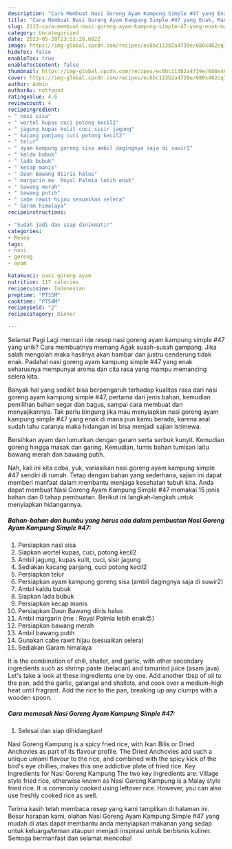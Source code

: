 ```yaml
---
description: "Cara Membuat Nasi Goreng Ayam Kampung Simple #47 yang Enak, Mantap"
title: "Cara Membuat Nasi Goreng Ayam Kampung Simple #47 yang Enak, Mantap"
slug: 2215-cara-membuat-nasi-goreng-ayam-kampung-simple-47-yang-enak-mantap
category: Uncategorized
date: 2023-05-28T23:53:28.682Z
image: https://img-global.cpcdn.com/recipes/ec6bc113b2a4739e/680x482cq70/nasi-goreng-ayam-kampung-simple-47-foto-resep-utama.jpg
hideToc: false
enableToc: true
enableTocContent: false
thumbnail: https://img-global.cpcdn.com/recipes/ec6bc113b2a4739e/680x482cq70/nasi-goreng-ayam-kampung-simple-47-foto-resep-utama.jpg
cover: https://img-global.cpcdn.com/recipes/ec6bc113b2a4739e/680x482cq70/nasi-goreng-ayam-kampung-simple-47-foto-resep-utama.jpg
author: Admin
authorAv: notfound
ratingvalue: 4.6
reviewcount: 4
recipeingredient:
- " nasi sisa"
- " wortel kupas cuci potong kecil2"
- " jagung kupas kulit cuci sisir jagung"
- " kacang panjang cuci potong kecil2"
- " telur"
- " ayam kampung goreng sisa ambil dagingnya saja di suwir2"
- " kaldu bubuk"
- " lada bubuk"
- " kecap manis"
- " Daun Bawang diiris halus"
- " margarin me  Royal Palmia lebih enak"
- " bawang merah"
- " bawang putih"
- " cabe rawit hijau sesuaikan selera"
- " Garam himalaya"
recipeinstructions:

- "Sudah jadi dan siap dinikmati!"
categories:
- Resep
tags:
- nasi
- goreng
- ayam

katakunci: nasi goreng ayam 
nutrition: 117 calories
recipecuisine: Indonesian
preptime: "PT15M"
cooktime: "PT54M"
recipeyield: "2"
recipecategory: Dinner

---
```



Selamat Pagi Lagi mencari ide resep nasi goreng ayam kampung simple #47 yang unik? Cara membuatnya memang Agak susah-susah gampang. Jika salah mengolah maka hasilnya akan hambar dan justru cenderung tidak enak. Padahal nasi goreng ayam kampung simple #47 yang enak seharusnya mempunyai aroma dan cita rasa yang mampu memancing selera kita.


Banyak hal yang sedikit bisa berpengaruh terhadap kualitas rasa dari nasi goreng ayam kampung simple #47, pertama dari jenis bahan, kemudian pemilihan bahan segar dan bagus, sampai cara membuat dan menyajikannya. Tak perlu bingung jika mau menyiapkan nasi goreng ayam kampung simple #47 yang enak di mana pun kamu berada, karena asal sudah tahu caranya maka hidangan ini bisa menjadi sajian istimewa.

Bersihkan ayam dan lumurkan dengan garam serta serbuk kunyit. Kemudian goreng hingga masak dan garing. Kemudian, tumis bahan tumisan iaitu bawang merah dan bawang putih.


Nah, kali ini kita coba, yuk, variasikan nasi goreng ayam kampung simple #47 sendiri di rumah. Tetap dengan bahan yang sederhana, sajian ini dapat memberi manfaat dalam membantu menjaga kesehatan tubuh kita. Anda dapat membuat Nasi Goreng Ayam Kampung Simple #47 memakai 15 jenis bahan dan 0 tahap pembuatan. Berikut ini langkah-langkah untuk menyiapkan hidangannya.

<!--inarticleads1-->

##### Bahan-bahan dan bumbu yang harus ada dalam pembuatan Nasi Goreng Ayam Kampung Simple #47:

1. Persiapkan  nasi sisa
1. Siapkan  wortel kupas, cuci, potong kecil2
1. Ambil  jagung, kupas kulit, cuci, sisir jagung
1. Sediakan  kacang panjang, cuci potong kecil2
1. Persiapkan  telur
1. Persiapkan  ayam kampung goreng sisa (ambil dagingnya saja di suwir2)
1. Ambil  kaldu bubuk
1. Siapkan  lada bubuk
1. Persiapkan  kecap manis
1. Persiapkan  Daun Bawang diiris halus
1. Ambil  margarin (me : Royal Palmia lebih enak😍)
1. Persiapkan  bawang merah
1. Ambil  bawang putih
1. Gunakan  cabe rawit hijau (sesuaikan selera)
1. Sediakan  Garam himalaya


It is the combination of chili, shallot, and garlic, with other secondary ingredients such as shrimp paste (belacan) and tamarind juice (asam java). Let&#39;s take a look at these ingredients one by one. Add another tbsp of oil to the pan, add the garlic, galangal and shallots, and cook over a medium-high heat until fragrant. Add the rice to the pan, breaking up any clumps with a wooden spoon. 

<!--inarticleads2-->

##### Cara memasak Nasi Goreng Ayam Kampung Simple #47:


1. Selesai dan siap dihidangkan!

Nasi Goreng Kampung is a spicy fried rice, with Ikan Bilis or Dried Anchovies as part of its flavour profile. The Dried Anchovies add such a unique umami flavour to the rice, and combined with the spicy kick of the bird&#39;s eye chillies, makes this one addictive plate of fried rice. Key Ingredients for Nasi Goreng Kampung The two key ingredients are: Village style fried rice, otherwise known as Nasi Goreng Kampung is a Malay style fried rice. It is commonly cooked using leftover rice. However, you can also use freshly cooked rice as well. 

Terima kasih telah membaca resep yang kami tampilkan di halaman ini. Besar harapan kami, olahan Nasi Goreng Ayam Kampung Simple #47 yang mudah di atas dapat membantu anda menyiapkan makanan yang sedap untuk keluarga/teman ataupun menjadi inspirasi untuk berbisnis kuliner. Semoga bermanfaat dan selamat mencoba!
